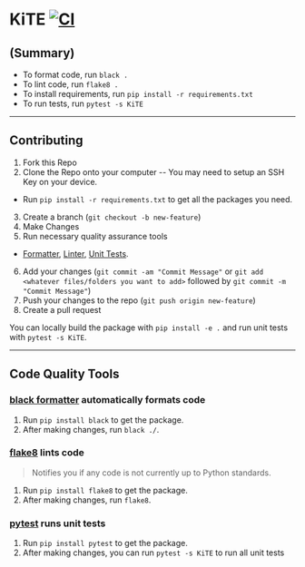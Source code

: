 # KiTE [![CI](https://github.com/A-Good-System-for-Smart-Cities/KiTE-utils/actions/workflows/CI.yml/badge.svg?branch=main)](https://github.com/A-Good-System-for-Smart-Cities/KiTE-utils/actions/workflows/CI.yml)
## (Summary)
- To format code, run `black .`
- To lint code, run `flake8 .`
- To install requirements, run `pip install -r requirements.txt`
- To run tests, run `pytest -s KiTE`

---

## Contributing

1. Fork this Repo
2. Clone the Repo onto your computer -- You may need to setup an SSH Key on your device.
 - Run `pip install -r requirements.txt` to get all the packages you need.
3. Create a branch (`git checkout -b new-feature`)
4. Make Changes
5. Run necessary quality assurance tools
 - [Formatter](#Formatter), [Linter](#Linter), [Unit Tests](#Unit-Tests).
6. Add your changes (`git commit -am "Commit Message"` or `git add <whatever files/folders you want to add>` followed by `git commit -m "Commit Message"`)
7. Push your changes to the repo (`git push origin new-feature`)
8. Create a pull request

You can locally build the package with `pip install -e .` and run unit tests with `pytest -s KiTE`.

---
## Code Quality Tools
### [black formatter](https://github.com/psf/black) automatically formats code

1. Run `pip install black` to get the package.
2. After making changes, run `black ./`.

### [flake8](https://github.com/pycqa/flake8) lints code
> Notifies you if any code is not currently up to Python standards.

1. Run `pip install flake8` to get the package.
2. After making changes, run `flake8`.

### [pytest](https://github.com/pytest-dev/pytest) runs unit tests

1. Run `pip install pytest` to get the package.
2. After making changes, you can run `pytest -s KiTE` to run all unit tests
